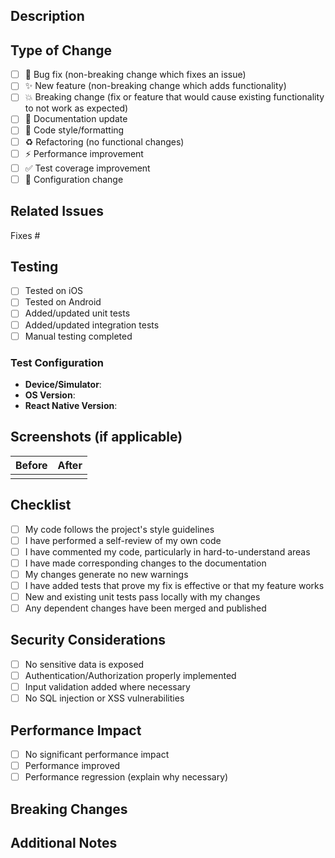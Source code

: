 ## Description
<!-- Provide a clear and concise description of your changes -->

## Type of Change
<!-- Mark the relevant option with an "x" -->

- [ ] 🐛 Bug fix (non-breaking change which fixes an issue)
- [ ] ✨ New feature (non-breaking change which adds functionality)
- [ ] 💥 Breaking change (fix or feature that would cause existing functionality to not work as expected)
- [ ] 📝 Documentation update
- [ ] 🎨 Code style/formatting
- [ ] ♻️ Refactoring (no functional changes)
- [ ] ⚡ Performance improvement
- [ ] ✅ Test coverage improvement
- [ ] 🔧 Configuration change

## Related Issues
<!-- Link related issues using "Fixes #123" or "Relates to #456" -->

Fixes #

## Testing
<!-- Describe the tests you ran and how to reproduce them -->

- [ ] Tested on iOS
- [ ] Tested on Android
- [ ] Added/updated unit tests
- [ ] Added/updated integration tests
- [ ] Manual testing completed

### Test Configuration
- **Device/Simulator**: 
- **OS Version**: 
- **React Native Version**: 

## Screenshots (if applicable)
<!-- Add screenshots or GIFs to demonstrate the changes -->

| Before | After |
|--------|-------|
|        |       |

## Checklist
<!-- Mark completed items with an "x" -->

- [ ] My code follows the project's style guidelines
- [ ] I have performed a self-review of my own code
- [ ] I have commented my code, particularly in hard-to-understand areas
- [ ] I have made corresponding changes to the documentation
- [ ] My changes generate no new warnings
- [ ] I have added tests that prove my fix is effective or that my feature works
- [ ] New and existing unit tests pass locally with my changes
- [ ] Any dependent changes have been merged and published

## Security Considerations
<!-- Describe any security implications -->

- [ ] No sensitive data is exposed
- [ ] Authentication/Authorization properly implemented
- [ ] Input validation added where necessary
- [ ] No SQL injection or XSS vulnerabilities

## Performance Impact
<!-- Describe any performance implications -->

- [ ] No significant performance impact
- [ ] Performance improved
- [ ] Performance regression (explain why necessary)

## Breaking Changes
<!-- If this is a breaking change, describe the impact and migration path -->

## Additional Notes
<!-- Add any additional context or notes for reviewers -->
